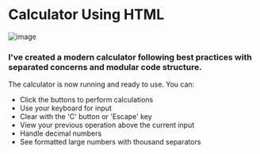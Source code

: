 # Calculator Using HTML
![image](https://github.com/user-attachments/assets/521998f8-7324-47e6-9935-0e97ca24608b)

### I've created a modern calculator following best practices with separated concerns and modular code structure. 

The calculator is now running and ready to use. You can:

- Click the buttons to perform calculations
- Use your keyboard for input
- Clear with the 'C' button or 'Escape' key
- View your previous operation above the current input
- Handle decimal numbers
- See formatted large numbers with thousand separators
